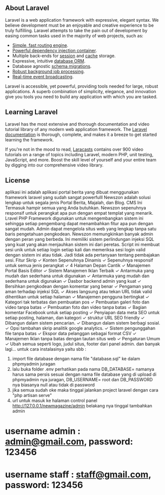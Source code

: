 

## About Laravel

Laravel is a web application framework with expressive, elegant syntax. We believe development must be an enjoyable and creative experience to be truly fulfilling. Laravel attempts to take the pain out of development by easing common tasks used in the majority of web projects, such as:

- [Simple, fast routing engine](https://laravel.com/docs/routing).
- [Powerful dependency injection container](https://laravel.com/docs/container).
- Multiple back-ends for [session](https://laravel.com/docs/session) and [cache](https://laravel.com/docs/cache) storage.
- Expressive, intuitive [database ORM](https://laravel.com/docs/eloquent).
- Database agnostic [schema migrations](https://laravel.com/docs/migrations).
- [Robust background job processing](https://laravel.com/docs/queues).
- [Real-time event broadcasting](https://laravel.com/docs/broadcasting).

Laravel is accessible, yet powerful, providing tools needed for large, robust applications. A superb combination of simplicity, elegance, and innovation give you tools you need to build any application with which you are tasked.

## Learning Laravel

Laravel has the most extensive and thorough documentation and video tutorial library of any modern web application framework. The [Laravel documentation](https://laravel.com/docs) is thorough, complete, and makes it a breeze to get started learning the framework.

If you're not in the mood to read, [Laracasts](https://laracasts.com) contains over 900 video tutorials on a range of topics including Laravel, modern PHP, unit testing, JavaScript, and more. Boost the skill level of yourself and your entire team by digging into our comprehensive video library.

## License

aplikasi ini adalah aplikasi portal berita yang dibuat menggunakan framework laravel yang sudah sangat powerfulll
Newszon adalah solusi lengkap untuk segala jenis Portal Berita, Majalah, dan Blog. CMS Ini Termasuk hampir semua yang Anda butuhkan. Newszon sepenuhnya responsif untuk perangkat apa pun dengan empat templat yang menarik. Lravel PHP Framework digunakan untuk mengembangkan sistem ini sehingga setiap pengembang dapat menambahkan fitur apa pun dengan sangat mudah. Admin dapat mengelola situs web yang lengkap tanpa satu baris pengetahuan pengkodean. Newszon memungkinkan banyak admin dengan peran yang berbeda. Ini memiliki sistem perlindungan injeksi SQL yang kuat yang akan menjauhkan sistem ini dari peretas. Script ini membuat sesi unik untuk setiap login setiap kali dan memeriksa sesi login valid dengan sistem ini atau tidak. Jadi tidak ada pertanyaan tentang pembajakan sesi.
Fitur Skrip
✓ Konten Sepenuhnya Dinamis
✓ Sepenuhnya responsif untuk semua jenis perangkat
✓ 4 Halaman Depan Cantik
✓ Manajemen Portal Basis Editor
✓ Sistem Manajemen Iklan Terbaik
✓ Antarmuka yang mudah dan sederhana untuk digunakan
✓ Antarmuka yang mudah dan sederhana untuk digunakan
✓ Dasbor backend admin yang kuat
✓ Bersihkan pengkodean dengan komentar yang benar
✓ Pengaman yang aman terhadap injeksi SQL
✓ Akses langsung atau tekan URL tidak valid dihentikan untuk setiap halaman
✓ Manajemen pengguna bertingkat
✓ Kategori tak terbatas dan pembuatan pos
✓ Pembuatan galeri foto dan video tanpa batas
✓ Pembuatan foto dan video tanpa batas
✓ Bagian komentar Facebook untuk setiap posting
✓ Penyiapan data meta SEO untuk setiap posting, halaman, dan kategori
✓ struktur URL SEO friendly
✓ Dibangun dalam sistem pencarian.
✓ Dibangun dalam sistem berbagi sosial.
✓ Opsi tambahan skrip analitik google analytics.
✓ Sistem pengunggahan file tanpa batas
✓ Ekspor data pelanggan sebagai format CSV
✓ Manajemen Iklan tanpa batas dengan tautan situs web
✓ Pengaturan Umum
✓ Ubah semua seperti logo, judul situs, footer dari panel admin.
dan banyak lagi…
untuk cara instalasinya yaitu sbb :
1. import file database dengan nama file "database.sql" ke dalam phpmyadmin juragan
2. lalu buka folder .env perhatikan pada nama DB_DATABASE= namanya harus sama persis sesuai dengan nama file database yang di upload di phpmyadmin nya juragan, DB_USERNAME= root dan DB_PASSWORD nya biasanya null atau tidak di password
3. jika semua sudah oke maka tinggal jalankan project laravel dengan cara "php artisan serve"
4. url untuk masuk ke halaman control panel http://127.0.0.1/newmagazine/admin belakang nya tinggal tambahkan admin
# username admin : admin@gmail.com, password: 123456
# username staff : staff@gmail.com, password: 123456